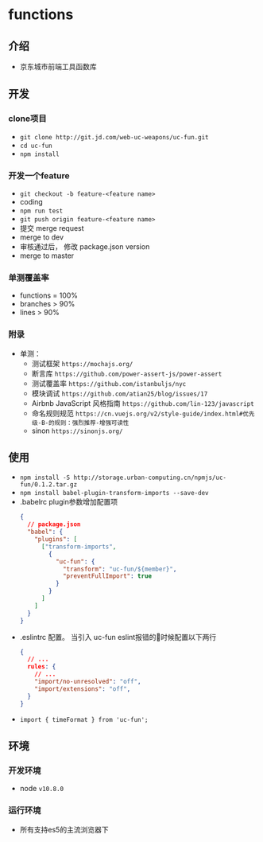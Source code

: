 # functions

## 介绍
- 京东城市前端工具函数库

## 开发
### clone项目
- `git clone http://git.jd.com/web-uc-weapons/uc-fun.git`
- `cd uc-fun`
- `npm install`

### 开发一个feature
- `git checkout -b feature-<feature name>`
- coding
- `npm run test`
- `git push origin feature-<feature name>`
- 提交 merge request
- merge to dev
- 审核通过后， 修改 package.json version
- merge to master

### 单测覆盖率
- functions = 100%
- branches > 90%
- lines > 90%

### 附录
- 单测：
  - 测试框架 `https://mochajs.org/`
  - 断言库 `https://github.com/power-assert-js/power-assert`
  - 测试覆盖率 `https://github.com/istanbuljs/nyc`
  - 模块调试 `https://github.com/atian25/blog/issues/17 `
  - Airbnb JavaScript 风格指南 `https://github.com/lin-123/javascript `
  - 命名规则规范 `https://cn.vuejs.org/v2/style-guide/index.html#优先级-B-的规则：强烈推荐-增强可读性 `
  - sinon `https://sinonjs.org/ `


## 使用
- `npm install -S http://storage.urban-computing.cn/npmjs/uc-fun/0.1.2.tar.gz`
- `npm install babel-plugin-transform-imports --save-dev `
-  .babelrc plugin参数增加配置项
    ```json
    {
      // package.json
      "babel": {
        "plugins": [
          ["transform-imports",
            {
              "uc-fun": {
                "transform": "uc-fun/${member}",
                "preventFullImport": true
              }
            }
          ]
        ]
      }
    }
    ```
- .eslintrc 配置。 当引入 uc-fun eslint报错的时候配置以下两行
    ```json
    {
      // ...
      rules: {
        // ...
        "import/no-unresolved": "off",
        "import/extensions": "off",
      }
    }
    ```
- `import { timeFormat } from 'uc-fun'; `

## 环境
### 开发环境
- node `v10.8.0`

### 运行环境
- 所有支持es5的主流浏览器下
